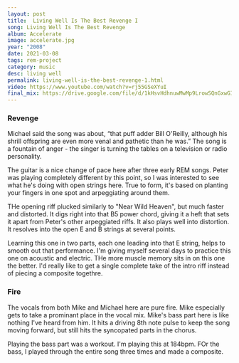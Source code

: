 ```yaml
---
layout: post
title:  Living Well Is The Best Revenge I
song: Living Well Is The Best Revenge
album: Accelerate
image: accelerate.jpg
year: "2008"
date: 2021-03-08
tags: rem-project
category: music
desc: living well
permalink: living-well-is-the-best-revenge-1.html
video: https://www.youtube.com/watch?v=rj55GSeXYuI
final_mix: https://drive.google.com/file/d/1kHsvHdhnuwMwMp9LrowSQnGxwGILe1Om/view?usp=sharing
---
```


### Revenge
Michael said the song was about, “that puff adder Bill O'Reilly, although his shrill offspring are even more venal and pathetic than he was.”  The song is a fountain of anger - the singer is turning the tables on a television or radio personality. 

The guitar is a nice change of pace here after three early REM songs. Peter was playing completely different by this point, so I was interested to see what he's doing with open strings here. True to form, it's based on planting your fingers in one spot and arpeggiating around them.

THe opening riff plucked similarly to "Near Wild Heaven", but much faster and distorted. It digs right into that B5 power chord, giving it a heft that sets it apart from Peter's other arpeggiated riffs. It also plays well into distortion. It resolves into the open E and B strings at several points.

Learning this one in two parts, each one leading into that E string, helps to smooth out that performance. I'm giving myself several days to practice this one on acoustic and electric. THe more muscle memory sits in on this one the better. I'd really like to get a single complete take of the intro riff instead of piecing a composite togethre.

### Fire
The vocals from both Mike and Michael here are pure fire. Mike especially gets to take a prominant place in the vocal mix. Mike's bass part here is like nothing I've heard from him. It hits a driving 8th note pulse to keep the song moving forward, but still hits the syncopated parts in the chorus.

Playing the bass part was a workout. I'm playing this at 184bpm. FOr the bass, I played through the entire song three times and made a composite.
